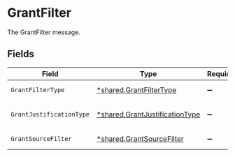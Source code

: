 # GrantFilter

The GrantFilter message.


## Fields

| Field                                                                                  | Type                                                                                   | Required                                                                               | Description                                                                            |
| -------------------------------------------------------------------------------------- | -------------------------------------------------------------------------------------- | -------------------------------------------------------------------------------------- | -------------------------------------------------------------------------------------- |
| `GrantFilterType`                                                                      | [*shared.GrantFilterType](../../../pkg/models/shared/grantfiltertype.md)               | :heavy_minus_sign:                                                                     | The grantFilterType field.                                                             |
| `GrantJustificationType`                                                               | [*shared.GrantJustificationType](../../../pkg/models/shared/grantjustificationtype.md) | :heavy_minus_sign:                                                                     | The grantJustificationType field.                                                      |
| `GrantSourceFilter`                                                                    | [*shared.GrantSourceFilter](../../../pkg/models/shared/grantsourcefilter.md)           | :heavy_minus_sign:                                                                     | The grantSourceFilter field.                                                           |